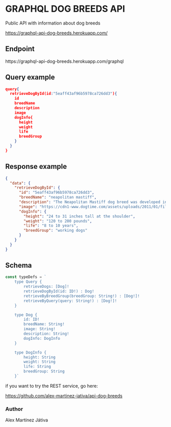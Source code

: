 # GRAPHQL DOG BREEDS API

<p>Public API with information about dog breeds</p>

<a href="https://api-dog-breeds.herokuapp.com">https://graphql-api-dog-breeds.herokuapp.com/</a>

## Endpoint
<p>https://graphql-api-dog-breeds.herokuapp.com/graphql</p>

## Query example
```json
query{
  retrieveDogById(id:"5eaff43af96b5978ca726dd3"){
    id
    breedName
    description
    image
    dogInfo{
      height
      weight
      life
      breedGroup
    }
  }
}
```
## Response example
```json
{
  "data": {
    "retrieveDogById": {
      "id": "5eaff43af96b5978ca726dd3",
      "breedName": "neapolitan mastiff",
      "description": "The Neapolitan Mastiff dog breed was developed in southern Italy as a family and guard dog. Today this massive breed is known as a gentle giant.",
      "image": "https://cdn1-www.dogtime.com/assets/uploads/2011/01/file_22936_neapolitan-mastiff-300x189.jpg",
      "dogInfo": {
        "height": "24 to 31 inches tall at the shoulder",
        "weight": "120 to 200 pounds",
        "life": "8 to 10 years",
        "breedGroup": "working dogs"
      }
    }
  }
}
```
## Schema
```js
const typeDefs = `
    type Query {
        retrieveDogs: [Dog]!
        retrieveDogById(id: ID!) : Dog!
        retrieveByBreedGroup(breedGroup: String!) : [Dog!]!
        retrieveByQuery(query: String!) : [Dog!]! 
    }

    type Dog {
        id: ID!
        breedName: String!
        image: String!
        description: String!
        dogInfo: DogInfo
    }

    type DogInfo {
        height: String
        weight: String
        life: String
        breedGroup: String
    }`
```

<p>if you want to try the REST service, go here:</p>
<a href="https://github.com/alex-martinez-jativa/api-dog-breeds">
https://github.com/alex-martinez-jativa/api-dog-breeds
</a>

### Author
<p>Alex Martínez Játiva</p>